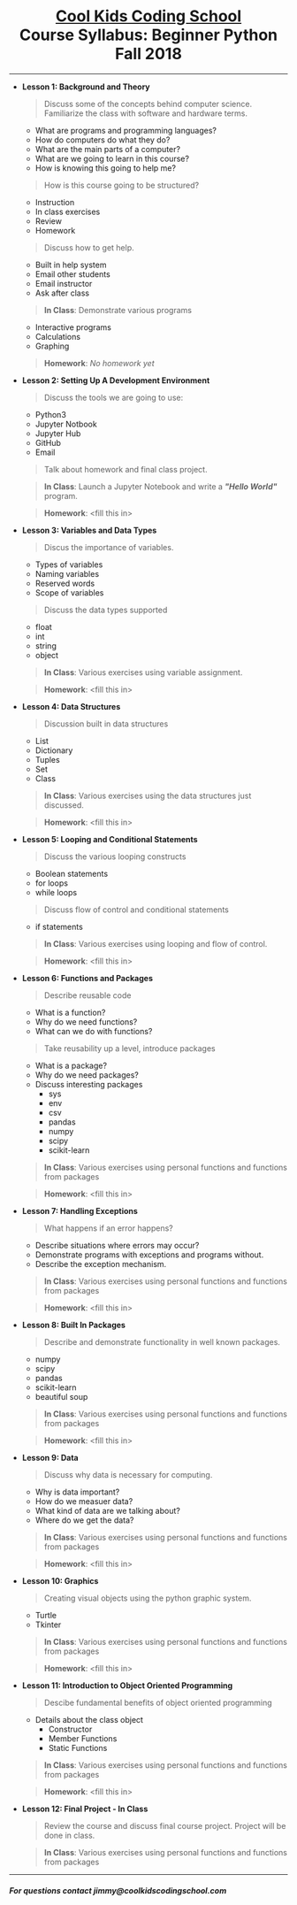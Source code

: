 # <center>[**Cool Kids Coding School**](http://www.coolkidscodingschool.com)<br>Course Syllabus: **Beginner Python**<br>  Fall 2018
---

+ **Lesson 1:  Background and Theory**
  > Discuss some of the concepts behind computer science.  
    Familiarize the class with software and hardware terms.  
    + What are programs and programming languages?
    + How do computers do what they do?  
    + What are the main parts of a computer?  
    + What are we going to learn in this course?  
    + How is knowing this going to help me?
  > How is this course going to be structured?
  + Instruction
  + In class exercises
  + Review
  + Homework
  > Discuss how to get help.
  + Built in help system
  + Email other students
  + Email instructor
  + Ask after class
  
  > **In Class**: Demonstrate various programs
  + Interactive programs
  + Calculations
  + Graphing

  > **Homework**: _No homework yet_

+ **Lesson 2:  Setting Up A Development Environment**
  > Discuss the tools we are going to use:
  + Python3
  + Jupyter Notbook
  + Jupyter Hub
  + GitHub
  + Email
  > Talk about homework and final class project.

  > **In Class**: Launch a Jupyter Notebook and write a **_"Hello World"_** program.

  > **Homework**: \<fill this in>

+ **Lesson 3: Variables and Data Types**
  > Discus the importance of variables.  

  + Types of variables
  + Naming variables
  + Reserved words
  + Scope of variables
  > Discuss the data types supported
  + float
  + int
  + string
  + object
  > **In Class**: Various exercises using variable assignment.

  > **Homework**: \<fill this in>

+ **Lesson 4: Data Structures**
  > Discussion built in data structures
  + List
  + Dictionary
  + Tuples
  + Set
  + Class
  > **In Class**: Various exercises using the data structures just discussed.

  > **Homework**: \<fill this in>

+ **Lesson 5:  Looping and Conditional Statements**
  > Discuss the various looping constructs
  + Boolean statements
  + for loops
  + while loops

  > Discuss flow of control and conditional statements
  + if statements

  > **In Class**: Various exercises using looping and flow of control.

  > **Homework**: \<fill this in>

+ **Lesson 6:  Functions and Packages**
  > Describe reusable code
  + What is a function?
  + Why do we need functions?
  + What can we do with functions?

  > Take reusability up a level, introduce packages
    + What is a package?
    + Why do we need packages?
    + Discuss interesting packages
      + sys
      + env
      + csv
      + pandas
      + numpy
      + scipy
      + scikit-learn

  > **In Class**: Various exercises using personal functions and functions from packages

  > **Homework**: \<fill this in>

+ **Lesson 7:  Handling Exceptions**
  > What happens if an error happens?
  
  + Describe situations where errors may occur?
  + Demonstrate programs with exceptions and programs without.
  + Describe the exception mechanism.
  > **In Class**: Various exercises using personal functions and functions from packages

  > **Homework**: \<fill this in>

+ **Lesson 8: Built In Packages**
  > Describe and demonstrate functionality in well known packages.
  + numpy
  + scipy
  + pandas
  + scikit-learn
  + beautiful soup

  > **In Class**: Various exercises using personal functions and functions from packages

  > **Homework**: \<fill this in>

+ **Lesson 9:  Data**
  > Discuss why data is necessary for computing.
  + Why is data important?
  + How do we measuer data?
  + What kind of data are we talking about?
  + Where do we get the data?

  > **In Class**: Various exercises using personal functions and functions from packages

  > **Homework**: \<fill this in>

+ **Lesson 10: Graphics**
  > Creating visual objects using the python graphic system.
  + Turtle
  + Tkinter

  > **In Class**: Various exercises using personal functions and functions from packages

  > **Homework**: \<fill this in>

+ **Lesson 11:  Introduction to Object Oriented Programming**
  > Descibe fundamental benefits of object oriented programming
  + Details about the class object
    + Constructor
    + Member Functions
    + Static Functions

  > **In Class**: Various exercises using personal functions and functions from packages

  > **Homework**: \<fill this in>

+ **Lesson 12: Final Project - In Class**
  > Review the course and discuss final course project.  Project will be done in class.

  > **In Class**: Various exercises using personal functions and functions from packages

---
##### For questions contact _jimmy@coolkidscodingschool.com_

  
